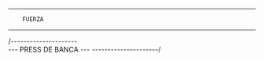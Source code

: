 ----------------------
        FUERZA
----------------------

/---------------------\
--- PRESS DE BANCA ---
\---------------------/

